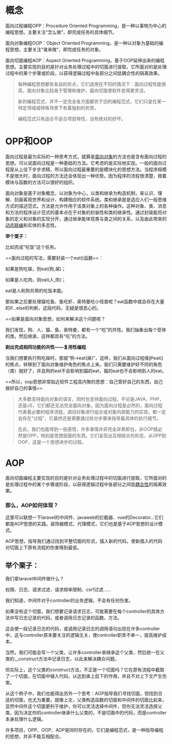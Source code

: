 # 概念

面向过程编程OPP：Procedure Oriented Programming，是一种以事物为中心的编程思想。主要关注“怎么做”，即完成任务的具体细节。

面向对象编程OOP：Object Oriented Programming，是一种以对象为基础的编程思想。主要关注“谁来做”，即完成任务的对象。  

面向切面编程AOP：Aspect Oriented Programming，基于OOP延伸出来的编程思想。主要实现的目的是针对业务处理过程中的切面进行提取，它所面对的是处理过程中的某个步骤或阶段，以获得逻辑过程中各部分之间低耦合性的隔离效果。

> 每种编程思想都有各自的优点，它们适用在不同的情况下：面向过程性能很高，面向对象比较易于管理和维护，面向切面使软件变得更灵活。
> 
> 新的编程范式，并不一定完全各方面都优于旧的编程范式，它们只是在某一特定领域或特殊场景下有着独到的优势。
> 
> 编程范式只有适合不适合项目特性，没有绝对的好坏。

# OPP和OOP

面向过程是最为实际的一种思考方式，就算是[面向对象](https://baike.baidu.com/item/%E9%9D%A2%E5%90%91%E5%AF%B9%E8%B1%A1)的方法也是含有面向过程的思想。可以说面向过程是一种基础的方法。它考虑的是实际地实现。一般的面向过程是从上往下步步求精，所以面向过程最重要的是模块化的思想方法。当程序规模不是很大时，面向过程的方法还会体现出一种优势。因为程序的流程很清楚，按着模块与函数的方法可以很好的组织。

面向对象是基于对象概念，以对象为中心，以类和继承为构造机制，来认识、理解、刻画客观世界和设计、构建相应的软件系统。类和继承是是适应人们一般思维方式的描述范式。方法是允许作用于该类对象上的各种操作。这种对象、类、消息和方法的程序设计范式的基本点在于对象的封装性和类的继承性。通过封装能将对象的定义和对象的实现分开，通过继承能体现类与类之间的关系，以及由此带来的[动态联编](https://baike.baidu.com/item/%E5%8A%A8%E6%80%81%E8%81%94%E7%BC%96)和实体的多态性。




 **举个栗子：**

比如完成“吃饭”这个任务。


==面向过程的写法，需要封装一个eat()函数==：

如果是狗吃屎，则eat(狗,屎)；

如果是人吃肉，则eat(人,肉)；

eat是人和狗共用的吃饭本能。

那如果之后要处理猫吃鱼、鱼吃虾、奥特曼吃小怪兽呢？eat函数中就会存在大量的if…else的判断，这段代码，无疑是很恶心的。

==如果是面向对象思想，如何来解决这个问题呢？

我们发现，狗、人、猫、鱼、奥特曼，都有一个“吃”的共性。我们抽象出每个受体的类，然后继承，这样都具有“吃”的方法。

**剥出完成相同功能的共性——复用性编程**

当我们想要执行狗吃屎时，那就“狗->eat(屎)”，这样，我们从面向过程维护eat()的焦点，转移到了面向对象维护角色的焦点上来。我们只需要维护好不同的角色（类）就好了，并且狗的eat不会影响到猫的eat，猫的eat也不会影响到人的eat。

==所以，oop思想非常贴近软件工程高内聚的思想：自己管好自己的东西，自己做好自己的事情==

> 大多数支持面向对象的语言，同时也支持面向过程，不论是JAVA、PHP，还是JS，它们都还无法完全面向对象，因为面向过程是必然的，面向过程代表着必要的程序流程，调动对象进行组合或对象内部能力的实现，都一定会存在“过程”，它最终还是需要通过拆分步骤来指导最具体的执行细节。
> 
> 在此，我们也能得到一些感悟，许多事情并非完全非黑即白，非OOP就必然是OPP，特别是思想层面的东西，它们呈现出互相结合的形态，从OPP到OOP，这是一个思想进步的过程。

# AOP

面向切面编程主要实现的目的是针对业务处理过程中的切面进行提取，它所面对的是处理过程中的某个步骤或阶段，以获得逻辑过程中各部分之间低[耦合性](https://baike.baidu.com/item/%E8%80%A6%E5%90%88%E6%80%A7)的隔离效果。  

### 那么，AOP如何体现？

这里可以联想一下laravel的中间件、javaweb的拦截器、vue的Decorator…它们都是AOP思想的实践。装饰器模式、代理模式，它们也是基于AOP思想的设计模式。

AOP思想，指导我们通过找到平整切面的形式，插入新的代码，使新插入的代码对切面上下原有流程的伤害降到最低。

## 举个栗子：

我们拿laravel中间件做什么？

权限、日志、请求过滤、请求频率限制、csrf过滤……

我们知道，中间件对于controller的业务逻辑，不会有任何伤害。

如果没有这个切面，我们想要记录请求日志，可能需要在每个controller的具体方法中写日志记录的代码，或者调用日志记录的函数、方法。

这会使一段记录日志的代码，或调用记录日志的调用语句出现在许多controller中，这与controller原本要关注的逻辑无关，使controller职责不单一，提高维护成本。

当然，我们可能会写一个父类，让许多controller来继承这个父类，然后统一在父类的__construct方法中记录日志，以此来解决耦合问题。

但实际上，这个父类的construct方法，不正是一个切面吗？它在原有流程中截取了一个切面，在切面中植入代码，以达到承上启下的作用，并且不对上下文产生伤害。

从这个例子中，我们也能得出另外一个思考：AOP指导我们寻找切面，但找到合适的切面，也尤为重要。就像上文，父类构造函数的切面和中间件的切面比起来，显然中间件这个切面更利于维护，你可以灵活选择中间件，但你无法灵活选择父类，因为决定你的controller继承什么父类的，不是切面中的代码，而是controller本身处理什么逻辑。

许多项目，OPP、OOP、AOP是同时存在的，它们是编程范式，是一种指导编程的思想，并非不能互相配合。